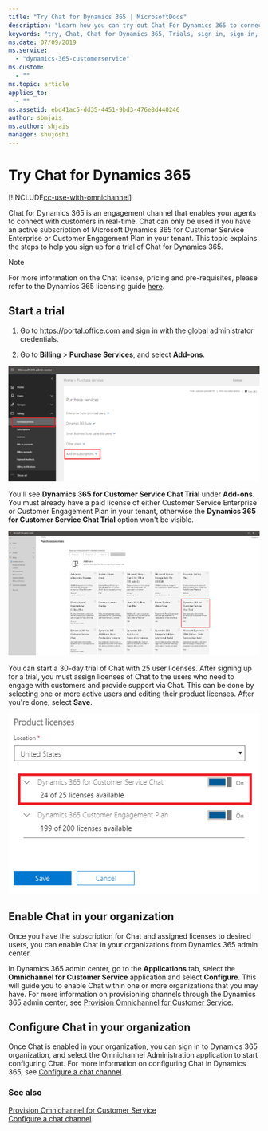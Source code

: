 ```yaml
---
title: "Try Chat for Dynamics 365 | MicrosoftDocs"
description: "Learn how you can try out Chat For Dynamics 365 to connect and engage with your customers in real time."
keywords: "try, Chat, Chat for Dynamics 365, Trials, sign in, sign-in, login"
ms.date: 07/09/2019
ms.service:
  - "dynamics-365-customerservice"
ms.custom:
  - ""
ms.topic: article
applies_to:
  - ""
ms.assetid: ebd41ac5-dd35-4451-9bd3-476e8d440246
author: sbmjais
ms.author: shjais
manager: shujoshi
---
```


# Try Chat for Dynamics 365

[!INCLUDE[cc-use-with-omnichannel](../includes/cc-use-with-omnichannel.md)]

Chat for Dynamics 365 is an engagement channel that enables your agents to connect with customers in real-time. Chat can only be used if you have an active subscription of Microsoft Dynamics 365 for Customer Service Enterprise or Customer Engagement Plan in your tenant. This topic explains the steps to help you sign up for a trial of Chat for Dynamics 365.


> [!NOTE]
> For more information on the Chat license, pricing and pre-requisites, please refer to the Dynamics 365 licensing guide [here](https://go.microsoft.com/fwlink/p/?LinkId=866544).

## Start a trial

1. Go to <https://portal.office.com> and sign in with the global administrator credentials. 

2. Go to **Billing** > **Purchase Services**, and select **Add-ons**. 

  ![Add-on subscriptions in Microsoft 365 admin center](media/add-on-subscriptions.png "Add-on subscriptions in Microsoft 365 admin center")

  You'll see **Dynamics 365 for Customer Service Chat Trial** under **Add-ons**. You must already have a paid license of either Customer Service Enterprise or Customer Engagement Plan in your tenant, otherwise the **Dynamics 365 for Customer Service Chat Trial** option won't be visible.

  ![Dynamics 365 for Customer Service Chat Trial option](media/chat-add-on.png "Dynamics 365 for Customer Service Chat Trial option")
    
You can start a 30-day trial of Chat with 25 user licenses. After signing up for a trial, you must assign licenses of Chat to the users who need to engage with customers and provide support via Chat. This can be done by selecting one or more active users and editing their product licenses. After you're done, select **Save**.

![Product licenses dialog box](media/product-licenses-dialog-box.png "Product licenses dialog box")

## Enable Chat in your organization

Once you have the subscription for Chat and assigned licenses to desired users, you can enable Chat in your organizations from Dynamics 365 admin center. 

In Dynamics 365 admin center, go to the **Applications** tab, select the **Omnichannel for Customer Service** application and select **Configure**. This will guide you to enable Chat within one or more organizations that you may have. 
For more information on provisioning channels through the Dynamics 365 admin center, see [Provision Omnichannel for Customer Service](administrator/omnichannel-provision-license.md).

## Configure Chat in your organization

Once Chat is enabled in your organization, you can sign in to Dynamics 365 organization, and select the Omnichannel Administration application to start configuring Chat. 
For more information on configuring Chat in Dynamics 365, see [Configure a chat channel](administrator/set-up-chat-widget.md).

### See also

[Provision Omnichannel for Customer Service](administrator/omnichannel-provision-license.md)  
[Configure a chat channel](administrator/set-up-chat-widget.md)

